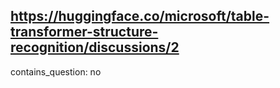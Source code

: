 ## https://huggingface.co/microsoft/table-transformer-structure-recognition/discussions/2

contains_question: no